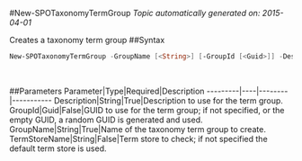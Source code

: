 #New-SPOTaxonomyTermGroup
*Topic automatically generated on: 2015-04-01*

Creates a taxonomy term group
##Syntax
```powershell
New-SPOTaxonomyTermGroup -GroupName [<String>] [-GroupId [<Guid>]] -Description [<String>] [-TermStoreName [<String>]]
```
&nbsp;

##Parameters
Parameter|Type|Required|Description
---------|----|--------|-----------
Description|String|True|Description to use for the term group.
GroupId|Guid|False|GUID to use for the term group; if not specified, or the empty GUID, a random GUID is generated and used.
GroupName|String|True|Name of the taxonomy term group to create.
TermStoreName|String|False|Term store to check; if not specified the default term store is used.
